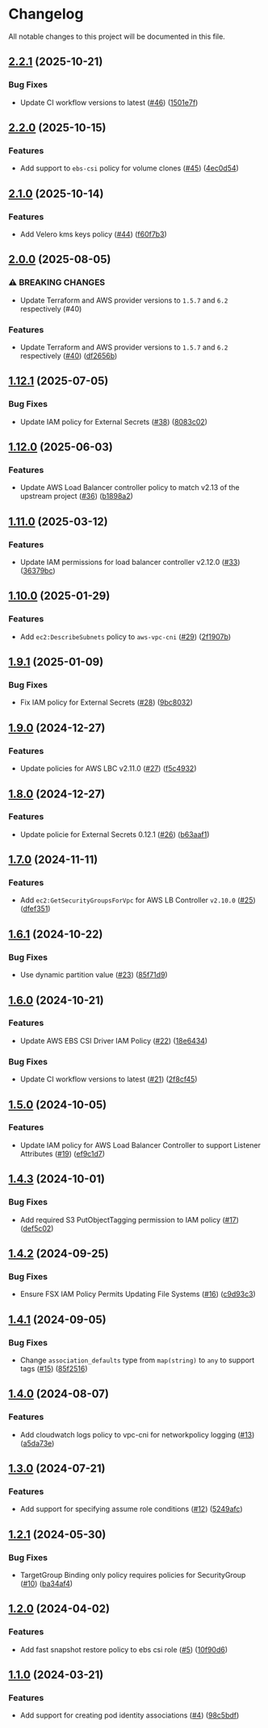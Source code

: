 # Changelog

All notable changes to this project will be documented in this file.

## [2.2.1](https://github.com/terraform-aws-modules/terraform-aws-eks-pod-identity/compare/v2.2.0...v2.2.1) (2025-10-21)

### Bug Fixes

* Update CI workflow versions to latest ([#46](https://github.com/terraform-aws-modules/terraform-aws-eks-pod-identity/issues/46)) ([1501e7f](https://github.com/terraform-aws-modules/terraform-aws-eks-pod-identity/commit/1501e7fc7087e05ba257da7a487bcdc9631ab3ea))

## [2.2.0](https://github.com/terraform-aws-modules/terraform-aws-eks-pod-identity/compare/v2.1.0...v2.2.0) (2025-10-15)


### Features

* Add support to `ebs-csi` policy for volume clones ([#45](https://github.com/terraform-aws-modules/terraform-aws-eks-pod-identity/issues/45)) ([4ec0d54](https://github.com/terraform-aws-modules/terraform-aws-eks-pod-identity/commit/4ec0d543b7a2a50c3dd5bb58f5eb5ca7f74b86b3))

## [2.1.0](https://github.com/terraform-aws-modules/terraform-aws-eks-pod-identity/compare/v2.0.0...v2.1.0) (2025-10-14)


### Features

* Add Velero kms keys policy ([#44](https://github.com/terraform-aws-modules/terraform-aws-eks-pod-identity/issues/44)) ([f60f7b3](https://github.com/terraform-aws-modules/terraform-aws-eks-pod-identity/commit/f60f7b3c188aba5c6f10edefaedab3a077b37569))

## [2.0.0](https://github.com/terraform-aws-modules/terraform-aws-eks-pod-identity/compare/v1.12.1...v2.0.0) (2025-08-05)


### ⚠ BREAKING CHANGES

* Update Terraform and AWS provider versions to `1.5.7` and `6.2` respectively (#40)

### Features

* Update Terraform and AWS provider versions to `1.5.7` and `6.2` respectively ([#40](https://github.com/terraform-aws-modules/terraform-aws-eks-pod-identity/issues/40)) ([df2656b](https://github.com/terraform-aws-modules/terraform-aws-eks-pod-identity/commit/df2656b80afbb64c08e68765be144f732d98aa81))

## [1.12.1](https://github.com/terraform-aws-modules/terraform-aws-eks-pod-identity/compare/v1.12.0...v1.12.1) (2025-07-05)


### Bug Fixes

* Update IAM policy for External Secrets  ([#38](https://github.com/terraform-aws-modules/terraform-aws-eks-pod-identity/issues/38)) ([8083c02](https://github.com/terraform-aws-modules/terraform-aws-eks-pod-identity/commit/8083c02f7337c1a827118b5fed8d63745a8507bd))

## [1.12.0](https://github.com/terraform-aws-modules/terraform-aws-eks-pod-identity/compare/v1.11.0...v1.12.0) (2025-06-03)


### Features

* Update AWS Load Balancer controller policy to match v2.13 of the upstream project ([#36](https://github.com/terraform-aws-modules/terraform-aws-eks-pod-identity/issues/36)) ([b1898a2](https://github.com/terraform-aws-modules/terraform-aws-eks-pod-identity/commit/b1898a2709a1cb56fea5d609038fff61bba7dd78))

## [1.11.0](https://github.com/terraform-aws-modules/terraform-aws-eks-pod-identity/compare/v1.10.0...v1.11.0) (2025-03-12)


### Features

* Update IAM permissions for load balancer controller v2.12.0 ([#33](https://github.com/terraform-aws-modules/terraform-aws-eks-pod-identity/issues/33)) ([36379bc](https://github.com/terraform-aws-modules/terraform-aws-eks-pod-identity/commit/36379bcb3b5b62038e7936936d1bbedf28936157))

## [1.10.0](https://github.com/terraform-aws-modules/terraform-aws-eks-pod-identity/compare/v1.9.1...v1.10.0) (2025-01-29)


### Features

* Add `ec2:DescribeSubnets` policy to `aws-vpc-cni` ([#29](https://github.com/terraform-aws-modules/terraform-aws-eks-pod-identity/issues/29)) ([2f1907b](https://github.com/terraform-aws-modules/terraform-aws-eks-pod-identity/commit/2f1907baf15677a0efe1afc4ba7075b7525acb9e))

## [1.9.1](https://github.com/terraform-aws-modules/terraform-aws-eks-pod-identity/compare/v1.9.0...v1.9.1) (2025-01-09)


### Bug Fixes

* Fix IAM policy for External Secrets ([#28](https://github.com/terraform-aws-modules/terraform-aws-eks-pod-identity/issues/28)) ([9bc8032](https://github.com/terraform-aws-modules/terraform-aws-eks-pod-identity/commit/9bc80322946b7f047e36129a1ea293d460ba66a4))

## [1.9.0](https://github.com/terraform-aws-modules/terraform-aws-eks-pod-identity/compare/v1.8.0...v1.9.0) (2024-12-27)


### Features

* Update policies for AWS LBC v2.11.0 ([#27](https://github.com/terraform-aws-modules/terraform-aws-eks-pod-identity/issues/27)) ([f5c4932](https://github.com/terraform-aws-modules/terraform-aws-eks-pod-identity/commit/f5c4932da8586d90ed57179aa1c9270394b0ac81))

## [1.8.0](https://github.com/terraform-aws-modules/terraform-aws-eks-pod-identity/compare/v1.7.0...v1.8.0) (2024-12-27)


### Features

* Update policie for External Secrets 0.12.1 ([#26](https://github.com/terraform-aws-modules/terraform-aws-eks-pod-identity/issues/26)) ([b63aaf1](https://github.com/terraform-aws-modules/terraform-aws-eks-pod-identity/commit/b63aaf1edeee9e1e2eaff7d3a9503971c09fc47e))

## [1.7.0](https://github.com/terraform-aws-modules/terraform-aws-eks-pod-identity/compare/v1.6.1...v1.7.0) (2024-11-11)


### Features

* Add `ec2:GetSecurityGroupsForVpc` for AWS LB Controller `v2.10.0` ([#25](https://github.com/terraform-aws-modules/terraform-aws-eks-pod-identity/issues/25)) ([dfef351](https://github.com/terraform-aws-modules/terraform-aws-eks-pod-identity/commit/dfef351722163fc20212291db5025dc62a2d2ec0))

## [1.6.1](https://github.com/terraform-aws-modules/terraform-aws-eks-pod-identity/compare/v1.6.0...v1.6.1) (2024-10-22)


### Bug Fixes

* Use dynamic partition value ([#23](https://github.com/terraform-aws-modules/terraform-aws-eks-pod-identity/issues/23)) ([85f71d9](https://github.com/terraform-aws-modules/terraform-aws-eks-pod-identity/commit/85f71d9c3a1d590407c0c358a012818e8efee66f))

## [1.6.0](https://github.com/terraform-aws-modules/terraform-aws-eks-pod-identity/compare/v1.5.0...v1.6.0) (2024-10-21)


### Features

* Update AWS EBS CSI Driver IAM Policy ([#22](https://github.com/terraform-aws-modules/terraform-aws-eks-pod-identity/issues/22)) ([18e6434](https://github.com/terraform-aws-modules/terraform-aws-eks-pod-identity/commit/18e64340b3eb298e76676c6bdeff8292bd5ef510))


### Bug Fixes

* Update CI workflow versions to latest ([#21](https://github.com/terraform-aws-modules/terraform-aws-eks-pod-identity/issues/21)) ([2f8cf45](https://github.com/terraform-aws-modules/terraform-aws-eks-pod-identity/commit/2f8cf453b1d9e2ed9b7ad04a79cf5b409cda9cd3))

## [1.5.0](https://github.com/terraform-aws-modules/terraform-aws-eks-pod-identity/compare/v1.4.3...v1.5.0) (2024-10-05)


### Features

* Update IAM policy for AWS Load Balancer Controller to support Listener Attributes ([#19](https://github.com/terraform-aws-modules/terraform-aws-eks-pod-identity/issues/19)) ([ef9c1d7](https://github.com/terraform-aws-modules/terraform-aws-eks-pod-identity/commit/ef9c1d76f49484a3c71cbd66ccd25b68078dc278))

## [1.4.3](https://github.com/terraform-aws-modules/terraform-aws-eks-pod-identity/compare/v1.4.2...v1.4.3) (2024-10-01)


### Bug Fixes

* Add required S3 PutObjectTagging permission to IAM policy ([#17](https://github.com/terraform-aws-modules/terraform-aws-eks-pod-identity/issues/17)) ([def5c02](https://github.com/terraform-aws-modules/terraform-aws-eks-pod-identity/commit/def5c02bf0c662d8a52cd4da1c671b3060231296))

## [1.4.2](https://github.com/terraform-aws-modules/terraform-aws-eks-pod-identity/compare/v1.4.1...v1.4.2) (2024-09-25)


### Bug Fixes

* Ensure FSX IAM Policy Permits Updating File Systems ([#16](https://github.com/terraform-aws-modules/terraform-aws-eks-pod-identity/issues/16)) ([c9d93c3](https://github.com/terraform-aws-modules/terraform-aws-eks-pod-identity/commit/c9d93c3ad016697d8b97e3d9c46f17e7b3e57b84))

## [1.4.1](https://github.com/terraform-aws-modules/terraform-aws-eks-pod-identity/compare/v1.4.0...v1.4.1) (2024-09-05)


### Bug Fixes

* Change `association_defaults` type from `map(string)` to `any` to support tags ([#15](https://github.com/terraform-aws-modules/terraform-aws-eks-pod-identity/issues/15)) ([85f2516](https://github.com/terraform-aws-modules/terraform-aws-eks-pod-identity/commit/85f25165c7a115738d053ff93fa24b3d3701fb4b))

## [1.4.0](https://github.com/terraform-aws-modules/terraform-aws-eks-pod-identity/compare/v1.3.0...v1.4.0) (2024-08-07)


### Features

* Add cloudwatch logs policy to vpc-cni for networkpolicy logging ([#13](https://github.com/terraform-aws-modules/terraform-aws-eks-pod-identity/issues/13)) ([a5da73e](https://github.com/terraform-aws-modules/terraform-aws-eks-pod-identity/commit/a5da73e26a8d4ca46f76ea5e4e0c57479a451837))

## [1.3.0](https://github.com/terraform-aws-modules/terraform-aws-eks-pod-identity/compare/v1.2.1...v1.3.0) (2024-07-21)


### Features

* Add support for specifying assume role conditions ([#12](https://github.com/terraform-aws-modules/terraform-aws-eks-pod-identity/issues/12)) ([5249afc](https://github.com/terraform-aws-modules/terraform-aws-eks-pod-identity/commit/5249afcf2c5c8f7347c48d4bc8caab193dcf5e20))

## [1.2.1](https://github.com/terraform-aws-modules/terraform-aws-eks-pod-identity/compare/v1.2.0...v1.2.1) (2024-05-30)


### Bug Fixes

* TargetGroup Binding only policy requires policies for SecurityGroup ([#10](https://github.com/terraform-aws-modules/terraform-aws-eks-pod-identity/issues/10)) ([ba34af4](https://github.com/terraform-aws-modules/terraform-aws-eks-pod-identity/commit/ba34af404af6dd45a387dc8689e07183667afc58))

## [1.2.0](https://github.com/terraform-aws-modules/terraform-aws-eks-pod-identity/compare/v1.1.0...v1.2.0) (2024-04-02)


### Features

* Add fast snapshot restore policy to ebs csi role ([#5](https://github.com/terraform-aws-modules/terraform-aws-eks-pod-identity/issues/5)) ([10f90d6](https://github.com/terraform-aws-modules/terraform-aws-eks-pod-identity/commit/10f90d6d92e23b66520a92d9f80870d008825fdd))

## [1.1.0](https://github.com/terraform-aws-modules/terraform-aws-eks-pod-identity/compare/v1.0.0...v1.1.0) (2024-03-21)


### Features

* Add support for creating pod identity associations ([#4](https://github.com/terraform-aws-modules/terraform-aws-eks-pod-identity/issues/4)) ([98c5bdf](https://github.com/terraform-aws-modules/terraform-aws-eks-pod-identity/commit/98c5bdf103094e907315c980981841efae26ae2b))
